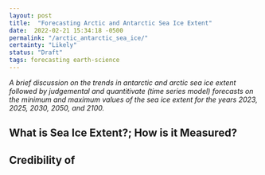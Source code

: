 ```yaml
---
layout: post
title:  "Forecasting Arctic and Antarctic Sea Ice Extent"
date:  2022-02-21 15:34:18 -0500
permalink: "/arctic_antarctic_sea_ice/"
certainty: "Likely"
status: "Draft"
tags: forecasting earth-science 
---
```


_A brief discussion on the trends in antarctic and arctic sea ice extent followed by judgemental and quantitivate (time series model) forecasts on the minimum and maximum values of the sea ice extent for the years 2023, 2025, 2030, 2050, and 2100._

## What is Sea Ice Extent?; How is it Measured?

## Credibility of 
